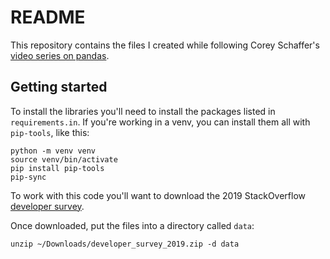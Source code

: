 # README

This repository contains the files I created while following Corey Schaffer's [video series on pandas].

## Getting started

To install the libraries you'll need to install the packages listed in `requirements.in`. If you're working in a venv, you can install them all with `pip-tools`, like this:

    python -m venv venv
    source venv/bin/activate
    pip install pip-tools
    pip-sync

To work with this code you'll want to download the 2019 StackOverflow [developer survey].

Once downloaded, put the files into a directory called `data`:

    unzip ~/Downloads/developer_survey_2019.zip -d data

[video series on pandas]: https://www.youtube.com/watch?v=ZyhVh-qRZPA&list=PL-osiE80TeTsWmV9i9c58mdDCSskIFdDS
[developer survey]: https://insights.stackoverflow.com/survey
